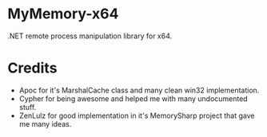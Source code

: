 # MyMemory-x64
.NET remote process manipulation library for x64.

# Credits
- Apoc for it's MarshalCache class and many clean win32 implementation.
- Cypher for being awesome and helped me with many undocumented stuff.
- ZenLulz for good implementation in it's MemorySharp project that gave me many ideas.